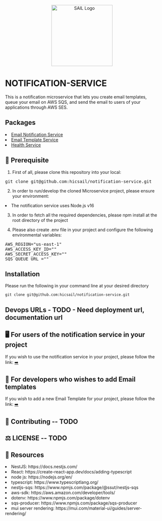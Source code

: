 <p align="center">
 <img src="https://user-images.githubusercontent.com/62607343/202245103-044d5c0b-7dec-416b-a178-66b4875dc399.png" width="200" alt="SAIL Logo" /></a>
</p>



# NOTIFICATION-SERVICE

This is a notification microservice that lets you create email templates, queue your email on AWS SQS, and send the email to users of your applications through AWS SES.


## Packages
<li> <a href="https://github.com/hicsail/notification-service/tree/readMe/packages/server/src/email"> Email Notification Service </a>
<li> <a href="https://github.com/hicsail/notification-service/tree/readMe/packages/server/src/templates"> Email Template Service </a>
<li> <a href="https://github.com/hicsail/notification-service/tree/readMe/packages/server/src/health">  Health Service </a>

## 📖 Prerequisite

1. First of all, please clone this repository into your local:

<pre>
git clone git@github.com:hicsail/notification-service.git
</pre>

2. In order to run/develop the cloned Microservice project, please ensure your environment:

<li> The notification service uses Node.js v16

3. In order to fetch all the required dependencies, please npm install at the root directory of the project

4. Please also create .env file in your project and configure the following environmental variables:
  
<pre>
AWS_REGION="us-east-1"
AWS_ACCESS_KEY_ID=""
AWS_SECRET_ACCESS_KEY=""
SQS_QUEUE_URL =""
</pre>
  
## Installation

Please run the following in your command line at your desired directory

```
git clone git@github.com:hicsail/notification-service.git
```

## Devops URLs - TODO - Need deployment url, documentation url

## 🖥️ For users of the notification service in your project

If you wish to use the notification service in your project, please follow the link: <a href="https://github.com/hicsail/notification-service/tree/readMe/packages/client" target="_blank">➡️</a>


## 🚧 For developers who wishes to add Email templates

If you wish to add a new Email Template for your project, please follow the link:  <a href="https://github.com/hicsail/notification-service/tree/readMe/packages/server" target="_blank">➡️</a> 


## 🤝 Contributing -- TODO


## ⚖️ LICENSE -- TODO


## 📝 Resources

<li> NestJS: https://docs.nestjs.com/
<li> React: https://create-react-app.dev/docs/adding-typescript
<li> node js: https://nodejs.org/en/
<li> typescript: https://www.typescriptlang.org/
<li> nestjs-sqs: https://www.npmjs.com/package/@ssut/nestjs-sqs
<li> aws-sdk: https://aws.amazon.com/developer/tools/
<li> dotenv: https://www.npmjs.com/package/dotenv
<li> sqs-producer: https://www.npmjs.com/package/sqs-producer
<li> mui server rendering: https://mui.com/material-ui/guides/server-rendering/
